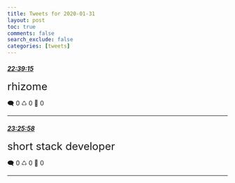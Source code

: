 ```yaml
---
title: Tweets for 2020-01-31
layout: post
toc: true
comments: false
search_exclude: false
categories: [tweets]
---
```



#### <a href = "https://twitter.com/deepfates/status/1223480914887368704">*22:39:15*</a>

<font size="5">rhizome</font>



🗨️ 0 ♺ 0 🤍  0   

---
    
#### <a href = "https://twitter.com/deepfates/status/1223492670909112320">*23:25:58*</a>

<font size="5">short stack developer</font>



🗨️ 0 ♺ 0 🤍  0   

---
    
            
